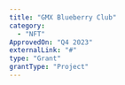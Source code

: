```yaml
---
title: "GMX Blueberry Club"
category:
  - "NFT"
ApprovedOn: "Q4 2023"
externalLink: "#"
type: "Grant"
grantType: "Project"
---
```

